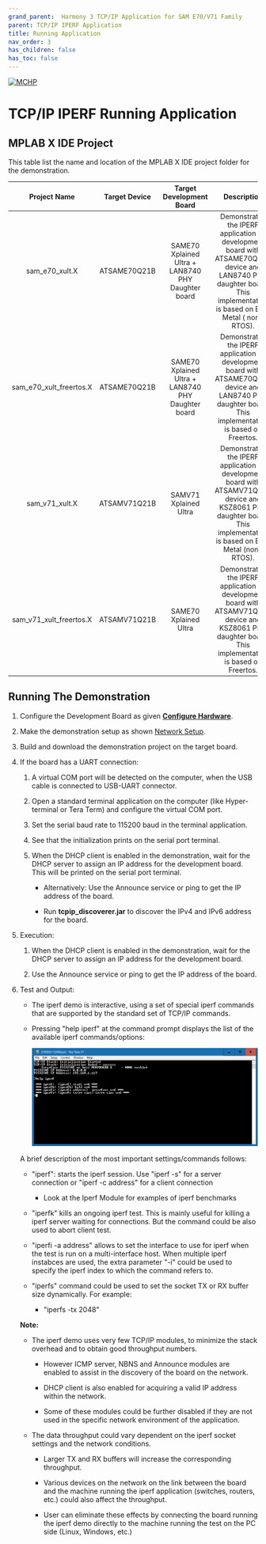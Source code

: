 ```yaml
---
grand_parent:  Harmony 3 TCP/IP Application for SAM E70/V71 Family
parent: TCP/IP IPERF Application
title: Running Application
nav_order: 3
has_children: false
has_toc: false
---
```

[![MCHP](https://www.microchip.com/ResourcePackages/Microchip/assets/dist/images/logo.png)](https://www.microchip.com)

# TCP/IP IPERF Running Application

## MPLAB X IDE Project
This table list the name and location of the MPLAB X IDE project folder for the demonstration.

|Project Name|  Target Device|  Target Development Board | Description  |
|:-------------:|:---------:|:---------:|:---------:|
|sam_e70_xult.X | ATSAME70Q21B | SAME70 Xplained Ultra + LAN8740 PHY Daughter board | Demonstrates the IPERF application on development board with ATSAME70Q21B device and LAN8740 PHY daughter board. This implementation is based on Bare Metal ( non-RTOS).  |
|sam_e70_xult_freertos.X | ATSAME70Q21B | SAME70 Xplained Ultra + LAN8740 PHY Daughter board | Demonstrates the IPERF application on development board with ATSAME70Q21B device and LAN8740 PHY daughter board. This implementation is based on Freertos.  |
|sam_v71_xult.X | ATSAMV71Q21B | SAMV71 Xplained Ultra | Demonstrates the IPERF application on development board with ATSAMV71Q21B device and KSZ8061 PHY daughter board. This implementation is based on Bare Metal (non-RTOS).  |
|sam_v71_xult_freertos.X | ATSAMV71Q21B | SAME70 Xplained Ultra | Demonstrates the IPERF application on development board with ATSAMV71Q21B device and KSZ8061 PHY daughter board. This implementation is based on Freertos.  |


## Running The Demonstration

1. Configure the Development Board as given  **[Configure Hardware](readme_hardware_configuration.md)**.

2. Make the demonstration setup as shown [Network Setup](../../readme.md).

3. Build and download the demonstration project on the target board.

4. If the board has a UART connection:

    1. A virtual COM port will be detected on the computer, when the USB cable is connected to USB-UART connector.

    2. Open a standard terminal application on the computer (like Hyper-terminal or Tera Term) and configure the virtual COM port.

    3. Set the serial baud rate to 115200 baud in the terminal application.

    4. See that the initialization prints on the serial port terminal.

    5. When the DHCP client is enabled in the demonstration, wait for the DHCP server to assign an IP address for the development board. This will be printed on the serial port terminal.

		* Alternatively: Use the Announce service or ping to get the IP address of the board.

        * Run **tcpip_discoverer.jar** to discover the IPv4 and IPv6 address for the board.

5. Execution:

    1. When the DHCP client is enabled in the demonstration, wait for the DHCP server to assign an IP address for the development board.

    2. Use the Announce service or ping to get the IP address of the board.

6. Test and Output:

    * The iperf demo is interactive, using a set of special iperf commands that are supported by the standard set of TCP/IP commands.

    * Pressing "help iperf" at the command prompt displays the list of the available iperf commands/options:

    	![tcpip_iperf_project](images/iperf_command_help.png)

    A brief description of the most important settings/commands follows:

    * "iperf": starts the iperf session. Use "iperf -s" for a server connection or "iperf -c address" for a client connection
    
        * Look at the Iperf Module for examples of iperf benchmarks
        
    * "iperfk" kills an ongoing iperf test. This is mainly useful for killing a iperf server waiting for connections. But the command could be also used to abort client test.
    
    * "iperfi -a address" allows to set the interface to use for iperf when the test is run on a multi-interface host. When multiple iperf instabces are used, the extra parameter "-i" could be used to specify the iperf index to which the command refers to.
    
    * "iperfs" command could be used to set the socket TX or RX buffer size dynamically. For example:
    
        * "iperfs -tx 2048"

    **Note:**
    * The iperf demo uses very few TCP/IP modules, to minimize the stack overhead and to obtain good throughput numbers.
    
        * However ICMP server, NBNS and Announce modules are enabled to assist in the discovery of the board on the network.
        
        * DHCP client is also enabled for acquiring a valid IP address within the network.
        
        * Some of these modules could be further disabled if they are not used in the specific network environment of the application.
        
    * The data throughput could vary dependent on the iperf socket settings and the network conditions.
    
        * Larger TX and RX buffers will increase the corresponding throughput.
        
        * Various devices on the network on the link between the board and the machine running the iperf application (switches, routers, etc.) could also affect the throughput.
        
        * User can eliminate these effects by connecting the board running the iperf demo directly to the machine running the test on the PC side (Linux, Windows, etc.)
